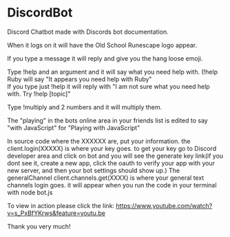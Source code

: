 # DiscordBot
Discord Chatbot made with Discords bot documentation.<br>

When it logs on it will have the Old School Runescape logo appear. <br>

If you type a message it will reply and give you the hang loose emoji.<br>

Type !help and an argument and it will say what you need help with. (!help Ruby will say "It appears you need help with Ruby"<br>
If you type just !help it will reply with "I am not sure what you need help with. Try !help [topic]"<br>

Type !multiply and 2 numbers and it will multiply them.<br>

The "playing" in the bots online area in your friends list is edited to say "with JavaScript" for "Playing with JavaScript"<br>

In source code where the XXXXXX are, put your information. the client.login(XXXXX) is where your key goes. to get your key go to Discord developer area and click on bot and you will see the generate key link(if you dont see it, create a new app, click the oauth to verify your app with your new server, and then your bot settings should show up.) The generalChannel client.channels.get(XXXX) is where your general text channels login goes. it will appear when you run the code in your terminal with node bot.js<br>

To view in action please click the link: https://www.youtube.com/watch?v=s_PxBfYKrws&feature=youtu.be <br>

Thank you very much!<br>

